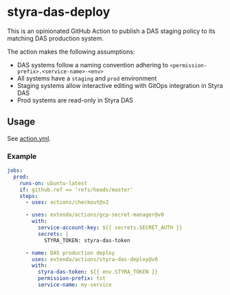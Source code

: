# styra-das-deploy

This is an opinionated GitHub Action to publish a DAS staging policy to its matching DAS production system.

The action makes the following assumptions:

  * DAS systems follow a naming convention adhering to `<permission-prefix>.<service-name>-<env>`
  * All systems have a `staging` and `prod` environment
  * Staging systems allow interactive editing with GitOps integration in Styra DAS
  * Prod systems are read-only in Styra DAS

## Usage

See [action.yml](action.yml).

### Example

```yaml
jobs:
  prod:
    runs-on: ubuntu-latest
    if: github.ref == 'refs/heads/master'
    steps:
      - uses: actions/checkout@v2

      - uses: extenda/actions/gcp-secret-manager@v0
        with:
          service-account-key: ${{ secrets.SECRET_AUTH }}
          secrets: |
            STYRA_TOKEN: styra-das-token

      - name: DAS production deploy
        uses: extenda/actions/styra-das-deploy@v0
        with:
          styra-das-token: ${{ env.STYRA_TOKEN }}
          permission-prefix: tst
          service-name: my-service
```
